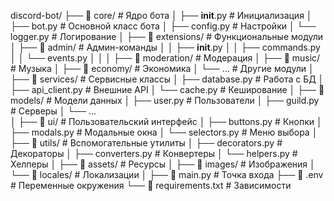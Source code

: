 discord-bot/
├── 📁 core/                  # Ядро бота
│   ├── __init__.py          # Инициализация
│   ├── bot.py               # Основной класс бота
│   ├── config.py            # Настройки
│   └── logger.py            # Логирование
│
├── 📁 extensions/            # Функциональные модули
│   ├── 📁 admin/            # Админ-команды
│   │   ├── __init__.py
│   │   ├── commands.py
│   │   └── events.py
│   │
│   ├── 📁 moderation/       # Модерация
│   ├── 📁 music/            # Музыка
│   ├── 📁 economy/          # Экономика
│   └── ...                  # Другие модули
│
├── 📁 services/             # Сервисные классы
│   ├── database.py          # Работа с БД
│   ├── api_client.py        # Внешние API
│   └── cache.py             # Кеширование
│
├── 📁 models/               # Модели данных
│   ├── user.py              # Пользователи
│   ├── guild.py             # Серверы
│   └── ...                  
│
├── 📁 ui/                   # Пользовательский интерфейс
│   ├── buttons.py           # Кнопки
│   ├── modals.py            # Модальные окна
│   └── selectors.py         # Меню выбора
│
├── 📁 utils/                # Вспомогательные утилиты
│   ├── decorators.py        # Декораторы
│   ├── converters.py        # Конвертеры
│   └── helpers.py           # Хелперы
│
├── 📁 assets/               # Ресурсы
│   ├── 📁 images/           # Изображения
│   └── 📁 locales/          # Локализации
│
├── 🐍 main.py               # Точка входа
├── 📄 .env                  # Переменные окружения
└── 📄 requirements.txt      # Зависимости